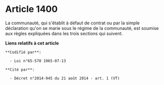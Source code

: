 # Article 1400

La communauté, qui s'établit à défaut de contrat ou par la simple déclaration qu'on se marie sous le régime de la communauté,
est soumise aux règles expliquées dans les trois sections qui suivent.

**Liens relatifs à cet article**

	**Codifié par**:

	  - Loi n°65-570 1965-07-13

	**Cité par**:

	  - Décret n°2014-945 du 21 août 2014 - art. 1 (VT)
